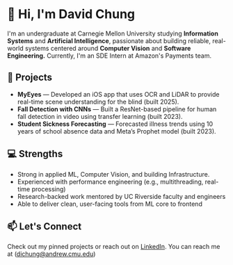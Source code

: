# 👋 Hi, I'm David Chung

I'm an undergraduate at Carnegie Mellon University studying **Information Systems** and **Artificial Intelligence**, passionate about building reliable, real-world systems centered around **Computer Vision** and **Software Engineering.** Currently, I'm an SDE Intern at Amazon's Payments team.

## 🚀 Projects

- **MyEyes** — Developed an iOS app that uses OCR and LiDAR to provide real-time scene understanding for the blind (built 2025).
- **Fall Detection with CNNs** — Built a ResNet-based pipeline for human fall detection in video using transfer learning (built 2023).
- **Student Sickness Forecasting** — Forecasted illness trends using 10 years of school absence data and Meta’s Prophet model (built 2023).

## 💻 Strengths

- Strong in applied ML, Computer Vision, and building Infrastructure.
- Experienced with performance engineering (e.g., multithreading, real-time processing)  
- Research-backed work mentored by UC Riverside faculty and engineers  
- Able to deliver clean, user-facing tools from ML core to frontend

## 📫 Let's Connect

Check out my pinned projects or reach out on [LinkedIn](https://www.linkedin.com/in/davidchung29). You can reach me at (dichung@andrew.cmu.edu)
